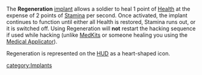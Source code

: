 The **Regeneration** [implant](Implants.md) allows a soldier to
heal 1 point of [Health](../terminology/Health.md) at the expense of 2 points
of [Stamina](../terminology/Stamina.md) per second. Once activated, the implant
continues to function until either all Health is restored, Stamina runs
out, or it is switched off. Using Regeneration will **not** restart the
hacking sequence if used while hacking (unlike
[MedKits](../items/MedKit.md) or someone healing you using the [Medical
Applicator](../weapons/Medical_Applicator.md)).

Regeneration is represented on the [HUD](../etc/Heads-up_Display.md) as a
heart-shaped icon.

[category:Implants](category:Implants.md)
